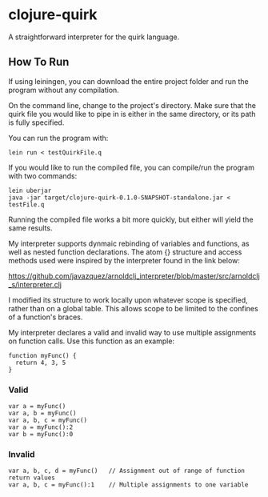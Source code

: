 # clojure-quirk

A straightforward interpreter for the quirk language.

## How To Run

If using leiningen, you can download the entire project folder and run the program without any compilation.

On the command line, change to the project's directory. Make sure that the quirk file you would like to pipe in is either in the same directory, or its path is fully specified.

You can run the program with:

`lein run < testQuirkFile.q`

If you would like to run the compiled file, you can compile/run the program with two commands:

```
lein uberjar
java -jar target/clojure-quirk-0.1.0-SNAPSHOT-standalone.jar < testFile.q
```

Running the compiled file works a bit more quickly, but either will yield the same results.

My interpreter supports dynmaic rebinding of variables and functions, as well as nested function declarations. The atom {} structure and access methods used were inspired by the interpreter found in the link below:

https://github.com/javazquez/arnoldclj_interpreter/blob/master/src/arnoldclj_s/interpreter.clj

I modified its structure to work locally upon whatever scope is specified, rather than on a global table. This allows scope to be limited to the confines of a function's braces.

My interpreter declares a valid and invalid way to use multiple assignments on function calls. Use this function as an example:
```
function myFunc() {
  return 4, 3, 5
}
```
### Valid
```
var a = myFunc()
var a, b = myFunc()
var a, b, c = myFunc()
var a = myFunc():2
var b = myFunc():0
```
### Invalid

```
var a, b, c, d = myFunc()   // Assignment out of range of function return values
var a, b, c = myFunc():1    // Multiple assignments to one variable
```


